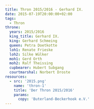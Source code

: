 ```yaml
---
title: Thron 2015/2016 - Gerhard IX.
date: 2015-07-19T20:00:00+02:00
tags:
  - Thron
throne:
  years: 2015/2016
  king_title: Gerhard IX.
  king: Gerhard Schmeing
  queen: Petra Doetkotte
  loh1: Renate Frieske
  loh2: Silke Wülker
  moh1: Gerd Orth
  moh2: Ralf Theissing
  cupbearer: Hubert Subgang
  courtmarshal: Norbert Droste
resources:
  - src: '2015.png'
    name: 'thron-1'
    title: 'Der Thron 2015/2016'
    params:
      copy: 'Buterland-Beckerhook e.V.'
---
```


